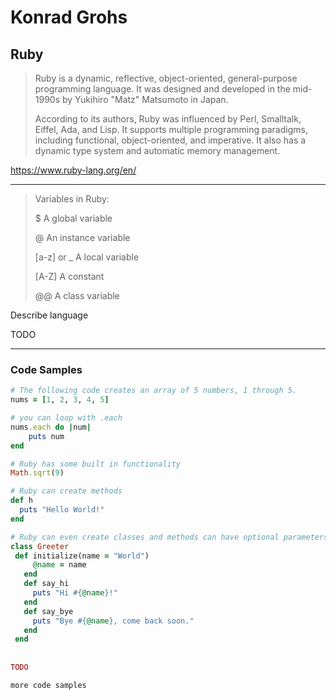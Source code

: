 Konrad Grohs
===============

Ruby
---

> Ruby is a dynamic, reflective, object-oriented, general-purpose programming language. 
> It was designed and developed in the mid-1990s by Yukihiro "Matz" Matsumoto in Japan.
>
> According to its authors, Ruby was influenced by Perl, Smalltalk, Eiffel, Ada, and Lisp.
> It supports multiple programming paradigms, including functional, object-oriented, and imperative.
> It also has a dynamic type system and automatic memory management.

https://www.ruby-lang.org/en/

---

> Variables in Ruby: 
> 
> $			A global variable
> 
> @			An instance variable
> 
> [a-z] 	or _	A local variable
> 
> [A-Z]		A constant
> 
> @@		A class variable


Describe language

 TODO

---
### Code Samples

```ruby
# The following code creates an array of 5 numbers, 1 through 5.
nums = [1, 2, 3, 4, 5]

# you can loop with .each
nums.each do |num|
    puts num
end

# Ruby has some built in functionality 
Math.sqrt(9)

# Ruby can create methods
def h
  puts "Hello World!"
end

# Ruby can even create classes and methods can have optional parameters..
class Greeter
 def initialize(name = "World")
     @name = name
   end
   def say_hi
     puts "Hi #{@name}!"
   end
   def say_bye
     puts "Bye #{@name}, come back soon."
   end
 end
 
 
TODO

more code samples


